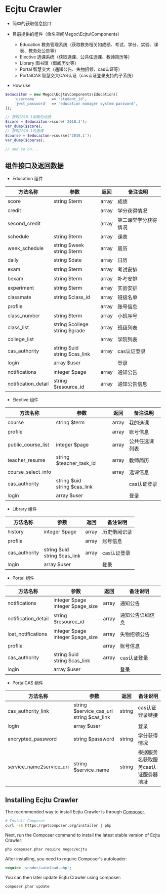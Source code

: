 # Ecjtu Crawler

- 简单的获取信息接口

- 目前提供的组件（命名空间Megoc\Ecjtu\Components）
  - Education 教务管理系统（获取教务相关如成绩、考试、学分、实验、课表、教务处公告等）
  - Elective 选课系统（获取选课、公共任选课、教师简历等）
  - Library 图书馆（借阅历史等）
  - Portal 智慧交大（通知公告、失物招领、cas认证等）
  - PortalCAS 智慧交大CAS认证（cas认证登录支持的子系统）

- How use

```php
$educaiton = new Megoc\Ecjtu\Components\Education([
    'username'       => 'student_id',
    'jwxt_password'  => 'education manager system password',
]);

// 获取2018.1学期的成绩
$score = $educaiton->score('2018.1');
var_dump($score);
// 获取2018.1的选课
$course = $educaiton->course('2018.1');
var_dump($course);

// and so on...
```

## 组件接口及返回数据

- Education 组件

| 方法名称 | 参数 | 返回 | 备注说明 |
| ------ | ------ | ------ | ------ |
| score | string $term | array | 成绩 |
| credit |  | array | 学分获得情况 |
| second_credit |  | array | 第二课堂学分获得情况 |
| schedule | string $term | array | 课表 |
| week_schedule | string $week </br> string $term | array | 周历 |
| daily | string $date | array | 日历 |
| exam | string $term | array | 考试安排 |
| bexam | string $term | array | 补考安排 |
| experiment | string $term | array | 实验安排 |
| classmate | string $class_id | array | 班级名单 |
| profile |  | array | 账号信息 |
| class_number | string $term | array | 小班序号 |
| class_list | string $college </br> string $grade | array | 班级列表 |
| college_list |  | array | 学院列表 |
| cas_authority | string $uid </br> string $cas_link | array | cas认证登录 |
| login | array $user |  | 登录 |
| notifications | integer $page | array | 通知公告 |
| notification_detail | string $resource_id | array | 通知公告信息 |

- Elective 组件

| 方法名称 | 参数 | 返回 | 备注说明 |
| ------ | ------ | ------ | ------ |
| course | string $term | array | 我的选课 |
| profile |  | array | 账号信息 |
| public_course_list | integer $page | array | 公共任选课列表 |
| teacher_resume | string $teacher_task_id | array | 教师简历 |
| course_select_info |  | array | 选课信息 |
| cas_authority | string $uid </br> string $cas_link |  | cas认证登录 |
| login | array $user |  | 登录 |

- Library 组件

| 方法名称 | 参数 | 返回 | 备注说明 |
| ------ | ------ | ------ | ------ |
| history | integer $page | array | 历史借阅记录 |
| profile |  | array | 账号信息 |
| cas_authority | string $uid </br> string $cas_link | array | cas认证登录 |
| login | array $user |  | 登录 |

- Portal 组件

| 方法名称 | 参数 | 返回 | 备注说明 |
| ------ | ------ | ------ | ------ |
| notifications | integer $page </br> integer $page_size | array | 通知公告 |
| notification_detail | string $resource_id | array | 通知公告详细信息 |
| lost_notifications | integer $page </br> integer $page_size | array | 失物招领公告 |
| profile |  | array | 账号信息 |
| cas_authority | string $uid </br> string $cas_link | array | cas认证登录 |
| login | array $user |  | 登录 |

- PortalCAS 组件

| 方法名称 | 参数 | 返回 | 备注说明 |
| ------ | ------ | ------ | ------ |
| cas_authority_link | string $service_cas_uri </br> string $cas_link | string | cas认证登录链接 |
| login | array $user |  | 登录 |
| encrypted_password | string $password | string | 学分获得情况 |
| service_name2service_uri | string $service_name | string | 根据服务名获取服务cas认证服务器地址 |

## Installing Ecjtu Crawler

The recommended way to install Ecjtu Crawler is through
[Composer](http://getcomposer.org).

```bash
# Install Composer
curl -sS https://getcomposer.org/installer | php
```

Next, run the Composer command to install the latest stable version of Ecjtu Crawler:

```bash
php composer.phar require megoc/ecjtu
```

After installing, you need to require Composer's autoloader:

```php
require 'vendor/autoload.php';
```

You can then later update Ecjtu Crawler using composer:

```bash
composer.phar update
```
